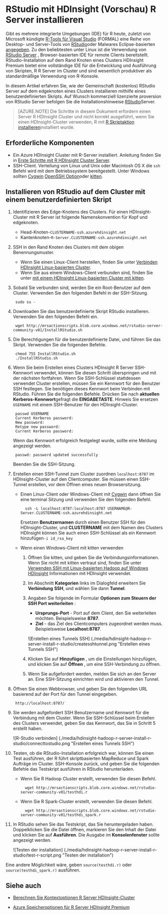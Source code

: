 <properties
    pageTitle="Installieren RStudio mit R Server HDInsight (Vorschau) | Microsoft Azure"
    description="RStudio mit HDInsight (Vorschau) R Server installieren"
    services="hdinsight"
    documentationCenter=""
    authors="jeffstokes72"
    manager="jhubbard"
    editor="cgronlun"/>

<tags
   ms.service="hdinsight"
   ms.devlang="na"
   ms.topic="article"
   ms.tgt_pltfrm="na"
   ms.workload="big-data"
   ms.date="09/16/2016"
   ms.author="jeffstok"/>


# <a name="installing-rstudio-with-r-server-on-hdinsight-preview"></a>RStudio mit HDInsight (Vorschau) R Server installieren

Gibt es mehrere integrierte Umgebungen (IDE) für R heute, zuletzt von Microsoft kündigte [R-Tools für Visual Studio](https://www.visualstudio.com/en-us/features/rtvs-vs.aspx) (FORMAL) eine Reihe von Desktop- und Server-Tools von [RStudio](https://www.rstudio.com/products/rstudio-server/)oder Malwares Eclipse-basierten [angegeben](http://www.walware.de/goto/statet). Zu den beliebtesten unter Linux ist die Verwendung von [RStudio Server](https://www.rstudio.com/products/rstudio-server/) , Browser-basierten IDE für remote Clients bereitstellt.  RStudio-Installation auf dem Rand Knoten eines Clusters HDInsight Premium bietet eine vollständige IDE für die Entwicklung und Ausführung von Skripten, R R Server im Cluster und sind wesentlich produktiver als standardmäßige Verwendung von R-Konsole.

In diesem Artikel erfahren Sie, wie der Gemeinschaft (kostenlos) RStudio Server auf dem edgeknoten eines Clusters installieren mithilfe eines benutzerdefinierten Skripts. Auf Wunsch kommerziell lizenzierte proversion von RStudio Server befolgen Sie die Installationshinweise [RStudio](https://www.rstudio.com/products/rstudio/download-server/)Server.

> [AZURE.NOTE] Die Schritte in diesem Dokument erfordern einen Server R HDInsight Cluster und nicht korrekt ausgeführt, wenn Sie einen HDInsight-Cluster verwenden, R mit [R Skriptaktion installieren](hdinsight-hadoop-r-scripts-linux.md)installiert wurde.

## <a name="prerequisites"></a>Erforderliche Komponenten

* Ein Azure HDInsight Cluster mit R-Server installiert. Anleitung finden Sie in [Erste Schritte mit R HDInsight Cluster Server](hdinsight-hadoop-r-server-get-started.md).
* SSH-Client. Verteilung von Linux und Unix oder Macintosh OS X die `ssh` Befehl wird mit dem Betriebssystem bereitgestellt. Unter Windows sollten [Cygwin](http://www.redhat.com/services/custom/cygwin/) [OpenSSH Option](https://www.youtube.com/watch?v=CwYSvvGaiWU)oder [kitten](http://www.chiark.greenend.org.uk/~sgtatham/putty/download.html).  


## <a name="install-rstudio-on-the-cluster-using-a-custom-script"></a>Installieren von RStudio auf dem Cluster mit einem benutzerdefinierten Skript

1. Identifizieren des Edge-Knotens des Clusters. Für einen HDInsight-Cluster mit R Server ist folgende Namenskonvention für Kopf und edgeknoten.

    * Head-Knoten-`CLUSTERNAME-ssh.azurehdinsight.net`
    * Kantenknoten-`R-Server.CLUSTERNAME-ssh.azurehdinsight.net` 

2. SSH in den Rand Knoten des Clusters mit dem obigen Benennungsmuster. 
 
    * Wenn Sie einen Linux-Client herstellen, finden Sie unter [Verbinden HDInsight Linux-basierten Cluster](hdinsight-hadoop-linux-use-ssh-unix.md#connect-to-a-linux-based-hdinsight-cluster).
    * Wenn Sie aus einem Windows-Client verbunden sind, finden Sie unter [mit einem HDInsight Linux-basierten Cluster mit kitten](hdinsight-hadoop-linux-use-ssh-windows.md#connect-to-a-linux-based-hdinsight-cluster).

3. Sobald Sie verbunden sind, werden Sie ein Root-Benutzer auf dem Cluster. Verwenden Sie den folgenden Befehl in der SSH-Sitzung.

        sudo su -

4. Downloaden Sie das benutzerdefinierte Skript RStudio installieren. Verwenden Sie den folgenden Befehl ein.

        wget http://mrsactionscripts.blob.core.windows.net/rstudio-server-community-v01/InstallRStudio.sh

5. Die Berechtigungen für die benutzerdefinierte Datei, und führen Sie das Skript. Verwenden Sie die folgenden Befehle.

        chmod 755 InstallRStudio.sh
        ./InstallRStudio.sh

6. Wenn Sie beim Erstellen eines Clusters HDInsight R Server SSH-Kennwort verwendet, können Sie diesen Schritt überspringen und mit der nächsten fortfahren. Wenn Sie SSH-Schlüssel stattdessen verwendet Cluster erstellen, müssen Sie ein Kennwort für den Benutzer SSH festlegen. Sie benötigen dieses Kennwort beim Verbinden mit RStudio. Führen Sie die folgenden Befehle. Drücken Sie nach **aktuellen Kerberos-Kennwort**gefragt die **EINGABETASTE**.  Hinweis Sie ersetzen `USERNAME` mit einem SSH-Benutzer für den HDInsight-Cluster.

        passwd USERNAME
        Current Kerberos password:
        New password:
        Retype new password:
        Current Kerberos password:
        
    Wenn das Kennwort erfolgreich festgelegt wurde, sollte eine Meldung angezeigt werden.

        passwd: password updated successfully


    Beenden Sie die SSH-Sitzung.

7. Erstellen einen SSH-Tunnel zum Cluster zuordnen `localhost:8787` im HDInsight-Cluster auf den Clientcomputer. Sie müssen einen SSH-Tunnel erstellen, vor dem Öffnen eines neuen Browsersitzung.

    * Einen Linux-Client oder Windows-Client mit [Cygwin](http://www.redhat.com/services/custom/cygwin/) dann öffnen Sie eine terminal Sitzung und verwenden Sie den folgenden Befehl.

            ssh -L localhost:8787:localhost:8787 USERNAME@R-Server.CLUSTERNAME-ssh.azurehdinsight.net
            
        Ersetzen **Benutzernamen** durch einen Benutzer SSH für den HDInsight-Cluster, und **CLUSTERNAME** mit dem Namen des Clusters HDInsight können Sie auch einen SSH-Schlüssel als ein Kennwort hinzufügen`-i id_rsa_key`     

    * Wenn einen Windows-Client mit kitten verwenden

        1.  Öffnen Sie kitten, und geben Sie die Verbindungsinformationen. Wenn Sie nicht mit kitten vertraut sind, finden Sie unter [Verwenden SSH mit Linux-basierten Hadoop auf Windows HDInsight](hdinsight-hadoop-linux-use-ssh-windows.md) Informationen mit HDInsight verwendet.
        2.  Im Abschnitt **Kategorien** links im Dialogfeld erweitern Sie **Verbindung** **SSH**, und wählen Sie dann **Tunnel**.
        3.  Angaben Sie folgende im Formular **Optionen zum Steuern der SSH Port weiterleiten** :

            * **Ursprungs-Port** - Port auf dem Client, den Sie weiterleiten möchten. Beispielsweise **8787**.
            * **Ziel** - das Ziel des Clientcomputers zugeordnet werden muss. Beispielsweise **Localhost:8787**.

            ![Erstellen eines Tunnels SSH] (./media/hdinsight-hadoop-r-server-install-r-studio/createsshtunnel.png "Erstellen eines Tunnels SSH")

        4. Klicken Sie auf **Hinzufügen** , um die Einstellungen hinzufügen, und klicken Sie auf **Öffnen** , um eine SSH-Verbindung zu öffnen.
        5. Wenn Sie aufgefordert werden, melden Sie sich an den Server an. Eine SSH-Sitzung einrichten wird und aktivieren den Tunnel.

8. Öffnen Sie einen Webbrowser, und geben Sie den folgenden URL basierend auf der Port für den Tunnel eingegeben.

        http://localhost:8787/ 

9. Sie werden aufgefordert SSH Benutzername und Kennwort für die Verbindung mit dem Cluster. Wenn Sie SSH-Schlüssel beim Erstellen des Clusters verwendet, geben Sie das Kennwort, das Sie in Schritt 5 erstellt haben.

    ![R-Studio verbinden] (./media/hdinsight-hadoop-r-server-install-r-studio/connecttostudio.png "Erstellen eines Tunnels SSH")

10. Testen, ob die RStudio-Installation erfolgreich war, können Sie einen Test ausführen, der R führt skriptbasierten MapReduce und Spark Aufträge im Cluster. SSH-Konsole zurück, und geben Sie die folgenden Befehle das Testskript ausführen in RStudio herunterladen.

    * Wenn Sie R Hadoop Cluster erstellt, verwenden Sie diesen Befehl.
        
            wget http://mrsactionscripts.blob.core.windows.net/rstudio-server-community-v01/testhdi.r

    * Wenn Sie R Spark-Cluster erstellt, verwenden Sie diesen Befehl.

            wget http://mrsactionscripts.blob.core.windows.net/rstudio-server-community-v01/testhdi_spark.r

11. In RStudio sehen Sie das Testskript, das Sie heruntergeladen haben. Doppelklicken Sie die Datei öffnen, markieren Sie den Inhalt der Datei und klicken Sie auf **Ausführen**. Die Ausgabe im **Konsolenfenster** sollte angezeigt werden.
 
    ![Testen der installation] (./media/hdinsight-hadoop-r-server-install-r-studio/test-r-script.png "Testen der installation")

Eine andere Möglichkeit wäre, geben `source(testhdi.r)` oder `source(testhdi_spark.r)` ausführen.

## <a name="see-also"></a>Siehe auch

- [Berechnen Sie Kontextoptionen R Server HDInsight-Cluster](hdinsight-hadoop-r-server-compute-contexts.md)

- [Azure Speicheroptionen für R Server HDInsight Premium](hdinsight-hadoop-r-server-storage.md)


 
